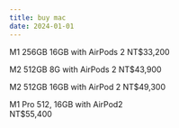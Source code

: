 ```yaml
---
title: buy mac
date: 2024-01-01
---
```

M1 256GB 16GB with AirPods 2
NT$33,200

M2 512GB 8G  with AirPods 2
NT$43,900

M2 512GB 16GB with AirPod 2
NT$49,300

M1 Pro 512, 16GB  with AirPod2  
NT$55,400
